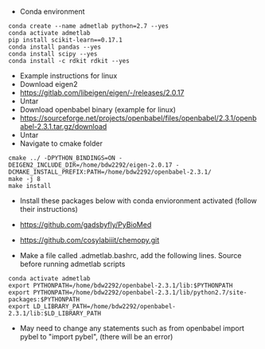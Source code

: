 * Conda environment
```
conda create --name admetlab python=2.7 --yes
conda activate admetlab
pip install scikit-learn==0.17.1
conda install pandas --yes
conda install scipy --yes
conda install -c rdkit rdkit --yes
```

* Example instructions for linux
* Download eigen2
* https://gitlab.com/libeigen/eigen/-/releases/2.0.17
* Untar 
* Download openbabel binary (example for linux)
* https://sourceforge.net/projects/openbabel/files/openbabel/2.3.1/openbabel-2.3.1.tar.gz/download
* Untar
* Navigate to cmake folder
```
cmake ../ -DPYTHON_BINDINGS=ON -DEIGEN2_INCLUDE_DIR=/home/bdw2292/eigen-2.0.17 -DCMAKE_INSTALL_PREFIX:PATH=/home/bdw2292/openbabel-2.3.1/
make -j 8
make install
```

* Install these packages below with conda envioronment activated (follow their instructions)
* https://github.com/gadsbyfly/PyBioMed
* https://github.com/cosylabiiit/chemopy.git


* Make a file called .admetlab.bashrc, add the following lines. Source before running admetlab scripts
```
conda activate admetlab
export PYTHONPATH=/home/bdw2292/openbabel-2.3.1/lib:$PYTHONPATH
export PYTHONPATH=/home/bdw2292/openbabel-2.3.1/lib/python2.7/site-packages:$PYTHONPATH
export LD_LIBRARY_PATH=/home/bdw2292/openbabel-2.3.1/lib:$LD_LIBRARY_PATH
```

* May need to change any statements such as from openbabel import pybel to "import pybel", (there will be an error)
